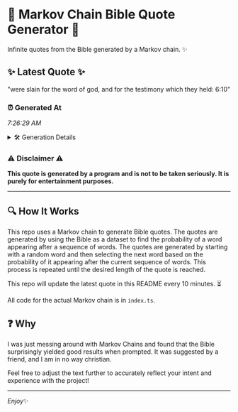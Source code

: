 # 📖 Markov Chain Bible Quote Generator 📖

Infinite quotes from the Bible generated by a Markov chain. ✨

## ✨ Latest Quote ✨
"were slain for the word of god, and for the testimony which they held: 6:10"

### ⏰ Generated At
*7:26:29 AM*

<details>
    <summary>🛠️ Generation Details</summary>
    <p>
        <strong>🌱 Seed:</strong> were<br>
        <strong>🔄 Iterations:</strong> 14<br>
        <strong>📜 Context History:</strong><br>[ were ]: slain<br>[ were, slain ]: for<br>[ were, slain, for ]: the<br>[ were, slain, for, the ]: word<br>[ were, slain, for, the, word ]: of<br>[ were, slain, for, the, word, of ]: god,<br>[ slain, for, the, word, of, god, ]: and<br>[ for, the, word, of, god,, and ]: for<br>[ the, word, of, god,, and, for ]: the<br>[ word, of, god,, and, for, the ]: testimony<br>[ of, god,, and, for, the, testimony ]: which<br>[ god,, and, for, the, testimony, which ]: they<br>[ and, for, the, testimony, which, they ]: held:<br>[ for, the, testimony, which, they, held: ]: 6:10<br>
    </p>
</details>

### ⚠️ Disclaimer ⚠️
**This quote is generated by a program and is not to be taken seriously. It is purely for entertainment purposes.**

---

## 🔍 How It Works

This repo uses a Markov chain to generate Bible quotes. The quotes are generated by using the Bible as a dataset to find the probability of a word appearing after a sequence of words. The quotes are generated by starting with a random word and then selecting the next word based on the probability of it appearing after the current sequence of words. This process is repeated until the desired length of the quote is reached.

This repo will update the latest quote in this README every 10 minutes. ⏳

All code for the actual Markov chain is in `index.ts`.

## ❓ Why

I was just messing around with Markov Chains and found that the Bible surprisingly yielded good results when prompted. 
It was suggested by a friend, and I am in no way christian.

Feel free to adjust the text further to accurately reflect your intent and experience with the project!

---

*Enjoy*✨
